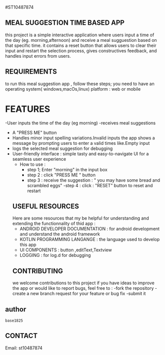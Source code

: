 #ST10487874
## MEAL SUGGESTION TIME BASED APP
this project is a simple interactive application where users input a time of the day (eg. morning,afternoon) and receive a meal sugguestion based on that specific time. it contains a reset button that allows users to clear their input and restart the selection process,  gives constructives feedback, and handles input errors from users.
## REQUIREMENTS
to run this meal suggestion app , follow these steps;
you need to have an operating system( windows,macOs,linux) 
platform : web or mobile

# FEATURES
-User inputs the time of the day (eg morning)
 -receives meal suggestions
- A "PRESS ME" button
- Handles minor input spelling variations.Invalid inputs the app shows a message by prompting users to enter a valid times like.Empty input 
- logs the selected meal suggestion for debugging
- User-friendly interface : simple tasty and easy-to-navigate UI for a seamless user experience
  - How to use :
      - step 1; Enter "morning" in the input box
      - step 2 : click "PRESS ME " button
      - step 3 : receive the suggestion : " you may have some bread and scrambled eggs"
      -step 4 : click : "RESET" button to reset and restart
  ## USEFUL RESOURCES
  Here are some resources that my be helpful for understanding and extending the functionnality of thid app :
  - ANDROID DEVELOPER DOCUMENTATION : for android development and understand the android  framework
  - KOTLIN PROGRAMMING LANGANGE : the language used to develop this app
  - UI COMPONENTS : button ,editText,Textview
  - LOGGING : for log.d for debugging
  ## CONTRIBUTING
    we welcome contributions to this project if you have ideas to improve the app or would like to report bugs, feel free to :
    -fork the repository
    -create a new branch request for your feature or bug fix
    -submit it
 ## author
    base1825
## CONTACT
Email: st10487874



